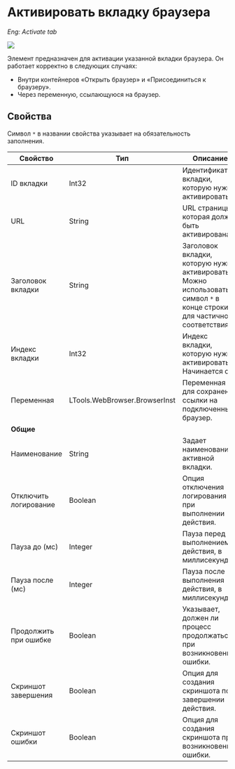 # Активировать вкладку браузера

*Eng: Activate tab*

![](<../../.gitbook/assets1/activatetab.png>)

Элемент предназначен для активации указанной вкладки браузера. Он работает корректно в следующих случаях:
- Внутри контейнеров «Открыть браузер» и «Присоединиться к браузеру».
- Через переменную, ссылающуюся на браузер.

## Свойства

Символ `*` в названии свойства указывает на обязательность заполнения.

| Свойство                | Тип                             | Описание                                                                                                                                                         |
|-------------------------|---------------------------------|-----------------------------------------------------------------------------------------------------------------------------------------------------------------|
| ID вкладки              | Int32                           | Идентификатор вкладки, которую нужно активировать.                                                                                                               |
| URL                     | String                          | URL страницы, которая должна быть активирована.                                                                                                                  |
| Заголовок вкладки       | String                          | Заголовок вкладки, которую нужно активировать. Можно использовать символ `*` в конце строки для частичного соответствия.                                         |
| Индекс вкладки          | Int32                           | Индекс вкладки, которую нужно активировать. Начинается с 0.                                                                                                      |
| Переменная              | LTools.WebBrowser.BrowserInst   | Переменная для сохранения ссылки на подключенный браузер.                                                                                                        |
|**Общие**             |     |                                                                                        |
| Наименование            | String    | Задает наименование активной вкладки.                                                            |
| Отключить логирование    | Boolean   | Опция отключения логирования при выполнении действия.                                            |
| Пауза до (мс)           | Integer   | Пауза перед выполнением действия, в миллисекундах.                                               |
| Пауза после (мс)        | Integer                       | Пауза после выполнения действия, в миллисекундах.                                                                                                                |
| Продолжить при ошибке    | Boolean                       | Указывает, должен ли процесс продолжаться при возникновении ошибки.                                                                                               |
| Скриншот завершения      | Boolean                       | Опция для создания скриншота по завершении действия.                                                                                                             |
| Скриншот ошибки          | Boolean                       | Опция для создания скриншота при возникновении ошибки.                                                                                                            

